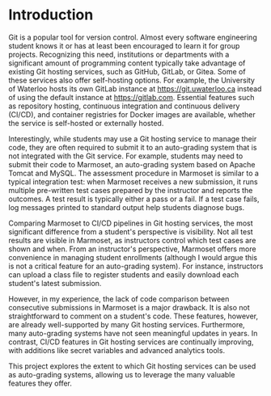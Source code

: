 # Introduction

Git is a popular tool for version control. Almost every software engineering
student knows it or has at least been encouraged to learn it for group projects.
Recognizing this need, institutions or departments with a significant amount of
programming content typically take advantage of existing Git hosting services,
such as GitHub, GitLab, or Gitea. Some of these services also offer self-hosting
options. For example, the University of Waterloo hosts its own GitLab instance
at <https://git.uwaterloo.ca> instead of using the default instance at
<https://gitlab.com>. Essential features such as repository hosting, continuous
integration and continuous delivery (CI/CD), and container registries for Docker
images are available, whether the service is self-hosted or externally hosted.

Interestingly, while students may use a Git hosting service to manage their
code, they are often required to submit it to an auto-grading system that is not
integrated with the Git service. For example, students may need to submit their
code to Marmoset, an auto-grading system based on Apache Tomcat and MySQL. The
assessment procedure in Marmoset is similar to a typical integration test: when
Marmoset receives a new submission, it runs multiple pre-written test cases
prepared by the instructor and reports the outcomes. A test result is typically
either a pass or a fail. If a test case fails, log messages printed to standard
output help students diagnose bugs.

Comparing Marmoset to CI/CD pipelines in Git hosting services, the most
significant difference from a student's perspective is visibility. Not all test
results are visible in Marmoset, as instructors control which test cases are
shown and when. From an instructor's perspective, Marmoset offers more
convenience in managing student enrollments (although I would argue this is not
a critical feature for an auto-grading system). For instance, instructors can
upload a class file to register students and easily download each student's
latest submission.

However, in my experience, the lack of code comparison between consecutive
submissions in Marmoset is a major drawback. It is also not straightforward to
comment on a student's code. These features, however, are already well-supported
by many Git hosting services. Furthermore, many auto-grading systems have not
seen meaningful updates in years. In contrast, CI/CD features in Git hosting
services are continually improving, with additions like secret variables and
advanced analytics tools.

This project explores the extent to which Git hosting services can be used as
auto-grading systems, allowing us to leverage the many valuable features they
offer.
